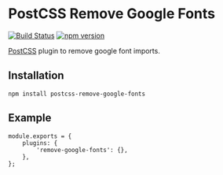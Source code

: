 # PostCSS Remove Google Fonts

[![Build Status](https://travis-ci.org/0x46616c6b/postcss-remove-google-fonts.svg?branch=master)](https://travis-ci.org/0x46616c6b/postcss-remove-google-fonts) [![npm version](https://badge.fury.io/js/postcss-remove-google-fonts.svg)](https://badge.fury.io/js/postcss-remove-google-fonts)

[PostCSS](https://postcss.org/) plugin to remove google font imports.

## Installation

    npm install postcss-remove-google-fonts

## Example

    module.exports = {
        plugins: {
            'remove-google-fonts': {},
        },
    };
